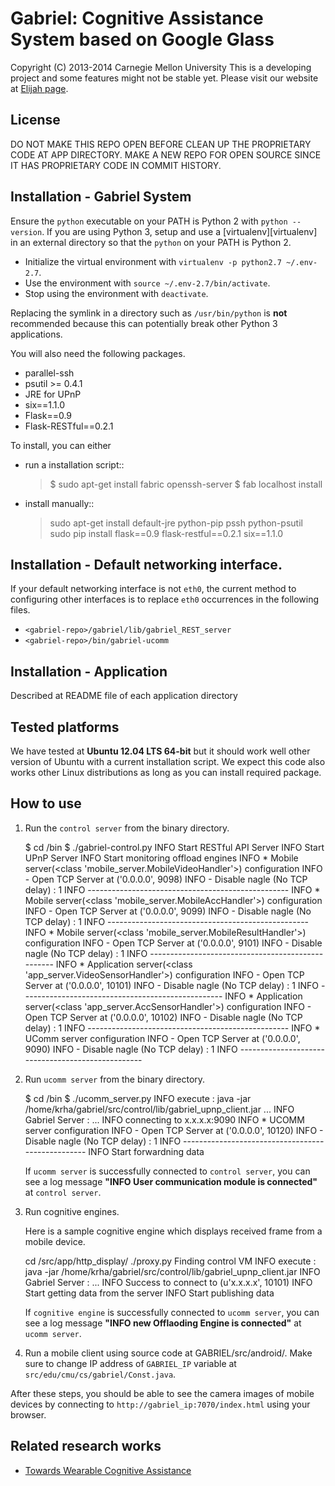 Gabriel: Cognitive Assistance System based on Google Glass
========================================================
Copyright (C) 2013-2014 Carnegie Mellon University
This is a developing project and some features might not be stable yet.
Please visit our website at [Elijah page](http://elijah.cs.cmu.edu/).



License
----------
DO NOT MAKE THIS REPO OPEN BEFORE CLEAN UP THE PROPRIETARY CODE AT
APP DIRECTORY. MAKE A NEW REPO FOR OPEN SOURCE SINCE IT HAS PROPRIETARY
CODE IN COMMIT HISTORY.



Installation - Gabriel System
-------------

Ensure the `python` executable on your PATH is Python 2
with `python --version`.
If you are using Python 3, setup and use a
[virtualenv][virtualenv] in an external directory
so that the `python` on your PATH is Python 2.

+ Initialize the virtual environment with `virtualenv -p python2.7 ~/.env-2.7`.
+ Use the environment with `source ~/.env-2.7/bin/activate`.
+ Stop using the environment with `deactivate`.

Replacing the symlink in a directory such as `/usr/bin/python`
is __not__ recommended because this can potentially break
other Python 3 applications.

You will also need the following packages.

* parallel-ssh
* psutil >= 0.4.1
* JRE for UPnP
* six==1.1.0
* Flask==0.9
* Flask-RESTful==0.2.1


To install, you can either

* run a installation script::

    > $ sudo apt-get install fabric openssh-server
    > $ fab localhost install

* install manually::

    > sudo apt-get install default-jre python-pip pssh python-psutil
    > sudo pip install flask==0.9 flask-restful==0.2.1 six==1.1.0


Installation - Default networking interface.
-------------
If your default networking interface is not `eth0`,
the current method to configuring other interfaces is
to replace `eth0` occurrences in the following files.

+ `<gabriel-repo>/gabriel/lib/gabriel_REST_server`
+ `<gabriel-repo>/bin/gabriel-ucomm`


Installation - Application
-------------

Described at README file of each application directory



Tested platforms
---------------------

We have tested at __Ubuntu 12.04 LTS 64-bit__ but it should work well other
version of Ubuntu with a current installation script. We expect this code also
works other Linux distributions as long as you can install required package.



How to use
--------------

1. Run the `control server` from the binary directory.

    $ cd <gabriel-repo>/bin
    $ ./gabriel-control.py
    INFO     Start RESTful API Server
    INFO     Start UPnP Server
    INFO     Start monitoring offload engines
    INFO     * Mobile server(<class 'mobile_server.MobileVideoHandler'>) configuration
    INFO      - Open TCP Server at ('0.0.0.0', 9098)
    INFO      - Disable nagle (No TCP delay)  : 1
    INFO     --------------------------------------------------
    INFO     * Mobile server(<class 'mobile_server.MobileAccHandler'>) configuration
    INFO      - Open TCP Server at ('0.0.0.0', 9099)
    INFO      - Disable nagle (No TCP delay)  : 1
    INFO     --------------------------------------------------
    INFO     * Mobile server(<class 'mobile_server.MobileResultHandler'>) configuration
    INFO      - Open TCP Server at ('0.0.0.0', 9101)
    INFO      - Disable nagle (No TCP delay)  : 1
    INFO     --------------------------------------------------
    INFO     * Application server(<class 'app_server.VideoSensorHandler'>) configuration
    INFO      - Open TCP Server at ('0.0.0.0', 10101)
    INFO      - Disable nagle (No TCP delay)  : 1
    INFO     --------------------------------------------------
    INFO     * Application server(<class 'app_server.AccSensorHandler'>) configuration
    INFO      - Open TCP Server at ('0.0.0.0', 10102)
    INFO      - Disable nagle (No TCP delay)  : 1
    INFO     --------------------------------------------------
    INFO     * UComm server configuration
    INFO      - Open TCP Server at ('0.0.0.0', 9090)
    INFO      - Disable nagle (No TCP delay)  : 1
    INFO     --------------------------------------------------


2. Run `ucomm server` from the binary directory.

    $ cd <gabriel-repo>/bin
    $ ./ucomm_server.py
    INFO     execute : java -jar /home/krha/gabriel/src/control/lib/gabriel_upnp_client.jar
     ...
    INFO    Gabriel Server :
     ...
    INFO    connecting to x.x.x.x:9090
    INFO    * UCOMM server configuration
    INFO     - Open TCP Server at ('0.0.0.0', 10120)
    INFO     - Disable nagle (No TCP delay)  : 1
    INFO    --------------------------------------------------
    INFO    Start forwardning data

	If `ucomm server` is successfully connected to `control server`, you can see
	a log message __"INFO     User communication module is connected"__ at
	`control server`.

3. Run cognitive engines.

	Here is a sample cognitive engine which displays received frame from a
	mobile device.

    cd <gabriel-repo>/src/app/http_display/
    ./proxy.py
    Finding control VM
    INFO     execute : java -jar /home/krha/gabriel/src/control/lib/gabriel_upnp_client.jar
    INFO     Gabriel Server :
     ...
    INFO     Success to connect to (u'x.x.x.x', 10101)
    INFO     Start getting data from the server
    INFO     Start publishing data

	If `cognitive engine` is successfully connected to `ucomm server`, you can
	see a log message __"INFO    new Offlaoding Engine is connected"__ at
	`ucomm server`.

4. Run a mobile client using source code at GABRIEL/src/android/. Make sure to
   change IP address of `GABRIEL_IP` variable at
   `src/edu/cmu/cs/gabriel/Const.java`.


After these steps, you should be able to see the camera images of mobile
devices by connecting to `http://gabriel_ip:7070/index.html`
using your browser.



Related research works
--------------------------

* [Towards Wearable Cognitive Assistance](http://reports-archive.adm.cs.cmu.edu/anon/2013/CMU-CS-13-134.pdf)
